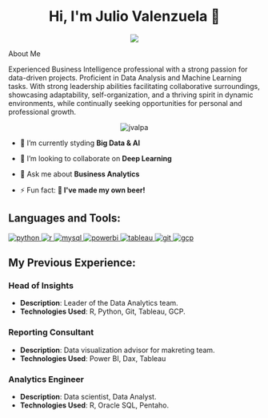<h1 align="center">Hi, I'm Julio Valenzuela 👋</h1>
<!--<h3 align="center">A passionate </h3>-->
<p align="center">
  <a href="https://www.linkedin.com/in/julio-valenzuela-pavez/"><img src="https://img.shields.io/badge/LinkedIn-Profile-blue?style=flat&logo=linkedin"></a>
</p

  
## About Me
Experienced Business Intelligence professional with a strong passion for data-driven projects. Proficient in Data Analysis and Machine Learning tasks. With strong leadership abilities facilitating collaborative surroundings, showcasing adaptability, self-organization, and a thriving spirit in dynamic environments, while continually seeking opportunities for personal and professional growth.

<p align="center">
  <img src="https://komarev.com/ghpvc/?username=jvalpa&label=Profile%20views&color=0e75b6&style=flat" alt="jvalpa" />
</p>

<!-- - 🔭 I’m currently working on **----** -->
- 🌱 I’m currently styding **Big Data & AI**
- 👯 I’m looking to collaborate on **Deep Learning**

- 💬 Ask me about **Business Analytics**
- ⚡ Fun fact: **🍻 I've made my own beer!**


<h2 align="left">Languages and Tools:</h2>
<p align="left">
  <a href="https://www.python.org" target="_blank"> 
    <img src="https://img.shields.io/badge/Python-3776AB?style=flat&logo=python&logoColor=white" alt="python" />
  </a>
  <a href="https://www.r-project.org/" target="_blank"> 
    <img src="https://img.shields.io/badge/R-276DC3?style=flat&logo=r&logoColor=white" alt="r" />
  </a>
  <a href="https://www.mysql.com/" target="_blank"> 
    <img src="https://img.shields.io/badge/MySQL-4479A1?style=flat&logo=mysql&logoColor=white" alt="mysql" />
  </a>
  <a href="https://powerbi.microsoft.com/" target="_blank"> 
    <img src="https://img.shields.io/badge/Power_BI-F2C811?style=flat&logo=powerbi&logoColor=black" alt="powerbi" />
  </a>
  <a href="https://www.tableau.com/" target="_blank"> 
    <img src="https://img.shields.io/badge/Tableau-E97627?style=flat&logo=tableau&logoColor=white" alt="tableau" />
  </a>
  <a href="https://git-scm.com/" target="_blank"> 
    <img src="https://img.shields.io/badge/Git-F05032?style=flat&logo=git&logoColor=white" alt="git" />
  </a>
  <a href="https://cloud.google.com/" target="_blank"> 
    <img src="https://img.shields.io/badge/Google_Cloud-4285F4?style=flat&logo=google-cloud&logoColor=white" alt="gcp" />
  </a>
</p>

<h2 align="left">My Previous Experience:</h2>

### Head of Insights
- **Description**: Leader of the Data Analytics team.
- **Technologies Used**: R, Python, Git, Tableau, GCP.
<!-- - **[Link to Project](Project URL)** -->

### Reporting Consultant
- **Description**: Data visualization advisor for makreting team.
- **Technologies Used**: Power BI, Dax, Tableau
<!-- - **[Link to Project](Project URL)** -->

### Analytics Engineer
- **Description**: Data scientist, Data Analyst. 
- **Technologies Used**: R, Oracle SQL, Pentaho.
<!-- - **[Link to Project](Project URL)** -->

<!--
**jvalpa/jvalpa** is a ✨ _special_ ✨ repository because its `README.md` (this file) appears on your GitHub profile.

Here are some ideas to get you started:

- 🔭 I’m currently working on ...
- 🌱 I’m currently learning ...
- 👯 I’m looking to collaborate on ...
- 🤔 I’m looking for help with ...
- 💬 Ask me about ...
- 📫 How to reach me: ...
- 😄 Pronouns: ...
- ⚡ Fun fact: ...
-->

</p>

